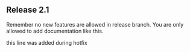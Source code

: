 
## Release 2.1
Remember no new features are allowed in release branch.
You are only allowed to add documentation like this.

this line was added during hotfix
